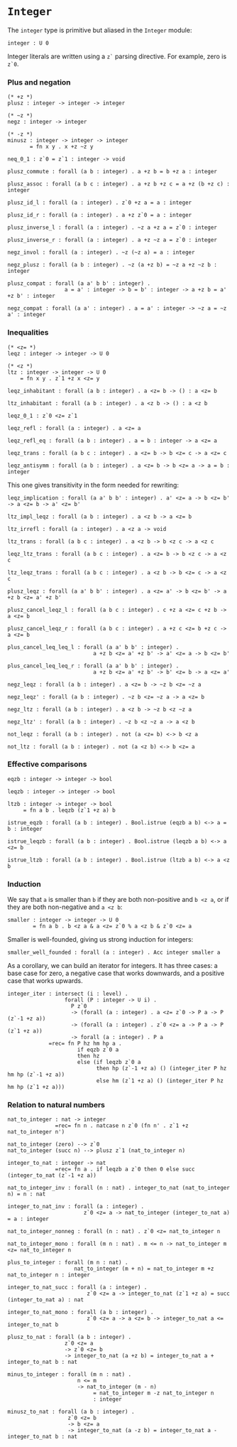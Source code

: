 # `Integer`

The `integer` type is primitive but aliased in the `Integer` module:

    integer : U 0

Integer literals are written using a `` z` `` parsing directive.  For
example, zero is ``z`0``.


### Plus and negation

    (* +z *)
    plusz : integer -> integer -> integer

    (* ~z *)
    negz : integer -> integer

    (* -z *)
    minusz : integer -> integer -> integer
           = fn x y . x +z ~z y

    neq_0_1 : z`0 = z`1 : integer -> void

    plusz_commute : forall (a b : integer) . a +z b = b +z a : integer

    plusz_assoc : forall (a b c : integer) . a +z b +z c = a +z (b +z c) : integer

    plusz_id_l : forall (a : integer) . z`0 +z a = a : integer

    plusz_id_r : forall (a : integer) . a +z z`0 = a : integer

    plusz_inverse_l : forall (a : integer) . ~z a +z a = z`0 : integer

    plusz_inverse_r : forall (a : integer) . a +z ~z a = z`0 : integer

    negz_invol : forall (a : integer) . ~z (~z a) = a : integer

    negz_plusz : forall (a b : integer) . ~z (a +z b) = ~z a +z ~z b : integer

    plusz_compat : forall (a a' b b' : integer) .
                      a = a' : integer -> b = b' : integer -> a +z b = a' +z b' : integer

    negz_compat : forall (a a' : integer) . a = a' : integer -> ~z a = ~z a' : integer


### Inequalities

    (* <z= *)
    leqz : integer -> integer -> U 0

    (* <z *)
    ltz : integer -> integer -> U 0
        = fn x y . z`1 +z x <z= y

    leqz_inhabitant : forall (a b : integer) . a <z= b -> () : a <z= b

    ltz_inhabitant : forall (a b : integer) . a <z b -> () : a <z b

    leqz_0_1 : z`0 <z= z`1

    leqz_refl : forall (a : integer) . a <z= a

    leqz_refl_eq : forall (a b : integer) . a = b : integer -> a <z= a

    leqz_trans : forall (a b c : integer) . a <z= b -> b <z= c -> a <z= c

    leqz_antisymm : forall (a b : integer) . a <z= b -> b <z= a -> a = b : integer

This one gives transitivity in the form needed for rewriting:

    leqz_implication : forall (a a' b b' : integer) . a' <z= a -> b <z= b' -> a <z= b -> a' <z= b'

    ltz_impl_leqz : forall (a b : integer) . a <z b -> a <z= b

    ltz_irrefl : forall (a : integer) . a <z a -> void

    ltz_trans : forall (a b c : integer) . a <z b -> b <z c -> a <z c

    leqz_ltz_trans : forall (a b c : integer) . a <z= b -> b <z c -> a <z c

    ltz_leqz_trans : forall (a b c : integer) . a <z b -> b <z= c -> a <z c

    plusz_leqz : forall (a a' b b' : integer) . a <z= a' -> b <z= b' -> a +z b <z= a' +z b'

    plusz_cancel_leqz_l : forall (a b c : integer) . c +z a <z= c +z b -> a <z= b

    plusz_cancel_leqz_r : forall (a b c : integer) . a +z c <z= b +z c -> a <z= b

    plus_cancel_leq_leq_l : forall (a a' b b' : integer) .
                               a +z b <z= a' +z b' -> a' <z= a -> b <z= b'

    plus_cancel_leq_leq_r : forall (a a' b b' : integer) .
                               a +z b <z= a' +z b' -> b' <z= b -> a <z= a'

    negz_leqz : forall (a b : integer) . a <z= b -> ~z b <z= ~z a

    negz_leqz' : forall (a b : integer) . ~z b <z= ~z a -> a <z= b

    negz_ltz : forall (a b : integer) . a <z b -> ~z b <z ~z a

    negz_ltz' : forall (a b : integer) . ~z b <z ~z a -> a <z b

    not_leqz : forall (a b : integer) . not (a <z= b) <-> b <z a

    not_ltz : forall (a b : integer) . not (a <z b) <-> b <z= a


### Effective comparisons

    eqzb : integer -> integer -> bool

    leqzb : integer -> integer -> bool

    ltzb : integer -> integer -> bool
         = fn a b . leqzb (z`1 +z a) b

    istrue_eqzb : forall (a b : integer) . Bool.istrue (eqzb a b) <-> a = b : integer

    istrue_leqzb : forall (a b : integer) . Bool.istrue (leqzb a b) <-> a <z= b

    istrue_ltzb : forall (a b : integer) . Bool.istrue (ltzb a b) <-> a <z b


### Induction

We say that `a` is smaller than `b` if they are both non-positive and
`b <z a`, or if they are both non-negative and `a <z b`:

    smaller : integer -> integer -> U 0
            = fn a b . b <z a & a <z= z`0 % a <z b & z`0 <z= a


Smaller is well-founded, giving us strong induction for integers:

    smaller_well_founded : forall (a : integer) . Acc integer smaller a


As a corollary, we can build an iterator for integers.  It has three
cases: a base case for zero, a negative case that works downwards, and a
positive case that works upwards.

    integer_iter : intersect (i : level) .
                      forall (P : integer -> U i) .
                        P z`0
                        -> (forall (a : integer) . a <z= z`0 -> P a -> P (z`-1 +z a))
                        -> (forall (a : integer) . z`0 <z= a -> P a -> P (z`1 +z a))
                        -> forall (a : integer) . P a
                 =rec= fn P hz hm hp a .
                          if eqzb z`0 a
                          then hz
                          else (if leqzb z`0 a
                                then hp (z`-1 +z a) () (integer_iter P hz hm hp (z`-1 +z a))
                                else hm (z`1 +z a) () (integer_iter P hz hm hp (z`1 +z a)))


### Relation to natural numbers

    nat_to_integer : nat -> integer
                   =rec= fn n . natcase n z`0 (fn n' . z`1 +z nat_to_integer n')

    nat_to_integer (zero) --> z`0
    nat_to_integer (succ n) --> plusz z`1 (nat_to_integer n)

    integer_to_nat : integer -> nat
                   =rec= fn a . if leqzb a z`0 then 0 else succ (integer_to_nat (z`-1 +z a))

    nat_to_integer_inv : forall (n : nat) . integer_to_nat (nat_to_integer n) = n : nat

    integer_to_nat_inv : forall (a : integer) .
                            z`0 <z= a -> nat_to_integer (integer_to_nat a) = a : integer

    nat_to_integer_nonneg : forall (n : nat) . z`0 <z= nat_to_integer n

    nat_to_integer_mono : forall (m n : nat) . m <= n -> nat_to_integer m <z= nat_to_integer n

    plus_to_integer : forall (m n : nat) .
                         nat_to_integer (m + n) = nat_to_integer m +z nat_to_integer n : integer

    integer_to_nat_succ : forall (a : integer) .
                             z`0 <z= a -> integer_to_nat (z`1 +z a) = succ (integer_to_nat a) : nat

    integer_to_nat_mono : forall (a b : integer) .
                             z`0 <z= a -> a <z= b -> integer_to_nat a <= integer_to_nat b

    plusz_to_nat : forall (a b : integer) .
                      z`0 <z= a
                      -> z`0 <z= b
                      -> integer_to_nat (a +z b) = integer_to_nat a + integer_to_nat b : nat

    minus_to_integer : forall (m n : nat) .
                          n <= m
                          -> nat_to_integer (m - n)
                               = nat_to_integer m -z nat_to_integer n
                               : integer

    minusz_to_nat : forall (a b : integer) .
                       z`0 <z= b
                       -> b <z= a
                       -> integer_to_nat (a -z b) = integer_to_nat a - integer_to_nat b : nat
